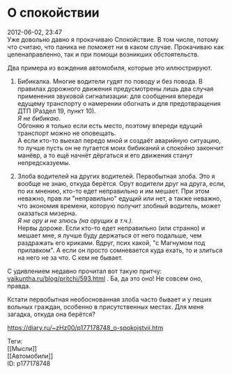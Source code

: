 О спокойствии
==============

   
 2012-06-02, 23:47   
  Уже довольно давно я прокачиваю Спокойствие. В том числе, потому что считаю, что паника не поможет ни в каком случае. Прокачиваю как целенаправленно, так и при помощи возникших обстоятельств.   
   
 Два примера из вождения автомобиля, которые это иллюстрируют.   
   
 1. Бибикалка. Многие водители гудят по поводу и без повода. В правилах дорожного движения предусмотрены лишь два случая применения звуковой сигнализации: для сообщения впереди едущему транспорту о намерении обогнать и для предотвращения ДТП (Раздел 19, пункт 10).   
  *Я не бибикаю.*    
 Обгоняю я только если есть место, поэтому впереди едущий транспорт можно не оповещать.   
 А если кто-то выехал передо мной и создаёт аварийную ситуацию, то лучше пусть он не пугается моих бибиканий и спокойно закончит манёвр, а то ещё начнёт дёргаться и его движения станут непредсказуемы.   
   
 2. Злоба водителей на других водителей. Первобытная злоба. Это я вообще не знаю, откуда берётся. Орут водители друг на друга, если, по их мнению, кто-то едет неправильно и им мешает. При этом неважно, прав ли "неправильно" едущий или нет, а также неважно, что экономия времени, которую получит злобный водитель, может оказаться мизерна.   
  *Я не ору и не злюсь (на орущих в т.ч.).*    
 Нервы дороже. Если кто-то едет неправильно (или странно) и мешает мне, я лучше буду держаться от него подальше, чем раздражать его криками. Вдруг, псих какой, "с Магнумом под прилавком". А если он просто сомневается куда ехать, то и злиться на него не за что. С кем не бывает.   
   
 С удивлением недавно прочитал вот такую притчу:  [vaikuntha.ru/blog/pritchi/593.html](http://vaikuntha.ru/blog/pritchi/593.html)  . Ба, да это оно!  Не совсем оно, правда.    
   
  Кстати первобытная необоснованная злоба часто бывает и у пеших вольных граждан, особенно в присутственных местах. Для меня загадка, откуда она берётся?    
    
 <https://diary.ru/~zHz00/p177178748_o-spokojstvii.htm>   
   
 Теги:   
 [[Мысли]]   
 [[Автомобили]]   
 ID: p177178748